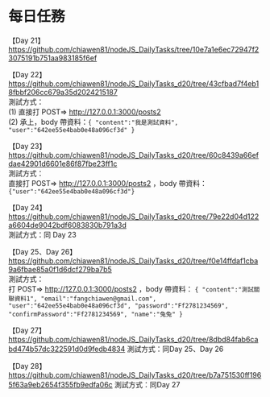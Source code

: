# 每日任務

【Day 21】
https://github.com/chiawen81/nodeJS_DailyTasks/tree/10e7a1e6ec72947f23075191b751aa983185f6ef

【Day 22】
https://github.com/chiawen81/nodeJS_DailyTasks_d20/tree/43cfbad7f4eb18fbbf206cc679a35d2024215187<br>
測試方式：<br>
(1) 直接打 POST=> http://127.0.0.1:3000/posts2<br>
(2) 承上，body 帶資料：`{
    "content":"我是測試資料",
    "user":"642ee55e4bab0e48a096cf3d"
}`

【Day 23】<br>
https://github.com/chiawen81/nodeJS_DailyTasks_d20/tree/60c8439a66efdae42901d6601e86f87fbe23ff1c<br>
測試方式： <br>
直接打 POST=> http://127.0.0.1:3000/posts2 ，body 帶資料：`{"user":"642ee55e4bab0e48a096cf3d"}`

【Day 24】<br>
https://github.com/chiawen81/nodeJS_DailyTasks_d20/tree/79e22d04d122a6604de9042bdf6083830b791a3d<br>
測試方式：同 Day 23 <br>

【Day 25、Day 26】<br>
https://github.com/chiawen81/nodeJS_DailyTasks_d20/tree/f0e14ffdaf1cba9a6fbae85a0f1d6dcf279ba7b5<br>
測試方式：<br>
打 POST=> http://127.0.0.1:3000/posts2 ，body 帶資料：
`{
    "content":"測試關聯資料1",
    "email":"fangchiawen@gmail.com",
    "user":"642ee55e4bab0e48a096cf3d",
    "password":"Ff2781234569",
    "confirmPassword":"Ff2781234569",
    "name":"兔兔"
}`

【Day 27】<br>
https://github.com/chiawen81/nodeJS_DailyTasks_d20/tree/8dbd84fab6cabd474b57dc322591d0d9fedb4834
測試方式：同Day 25、Day 26<br>

【Day 28】<br>
https://github.com/chiawen81/nodeJS_DailyTasks_d20/tree/b7a751530ff1965f63a9eb2654f355fb9edfa06c
測試方式：同Day 27<br>
